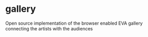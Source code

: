 # gallery
Open source implementation of the browser enabled EVA gallery connecting the artists with the audiences 
